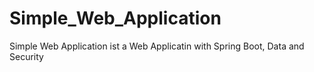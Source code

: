 # Simple_Web_Application
Simple Web Application ist a Web Applicatin with Spring Boot, Data and Security
